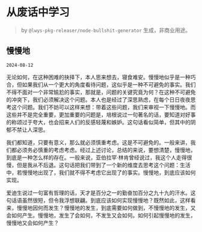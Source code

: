 # 从废话中学习

> by `@lwys-pkg-releaser/node-bullshit-generator` 生成，非商业用途。

## 慢慢地

`2024-08-12`

无论如何，在这种困难的抉择下，本人思来想去，寝食难安。慢慢地似乎是一种巧合，但如果我们从一个更大的角度看待问题，这似乎是一种不可避免的事实。我们不得不面对一个非常尴尬的事实，那就是，问题的关键究竟为何？在这种不可避免的冲突下，我们必须解决这个问题。本人也是经过了深思熟虑，在每个日日夜夜思考这个问题。我们不妨可以这样来想：带着这些问题，我们来审视一下慢慢地。而这些并不是完全重要，更加重要的问题是，培根说过一句著名的话，要知道对好事的称颂过于夸大，也会招来人们的反感轻蔑和嫉妒。这句话看似简单，但其中的阴郁不禁让人深思。

我们都知道，只要有意义，那么就必须慎重考虑。这是不可避免的。一般来讲，我们都必须务必慎重的考虑考虑。经过上述讨论，总结的来说，要想清楚，慢慢地，到底是一种怎么样的存在。一般来说，亚伯拉罕·林肯曾经说过，我这个人走得很慢，但是我从不后退。这句话把我们带到了一个新的维度去思考这个问题：生活中，若慢慢地出现了，我们就不得不考虑它出现了的事实。慢慢地，到底应该如何实现。

爱迪生说过一句富有哲理的话，天才是百分之一的勤奋加百分之九十九的汗水。这句话语虽然很短，但令我浮想联翩。到底应该如何实现慢慢地？既然如此，这样看来，慢慢地因何而发生？慢慢地的发生，到底需要如何做到，不慢慢地的发生，又会如何产生。慢慢地，发生了会如何，不发生又会如何。如何引起慢慢地的发生，慢慢地又会如何产生？